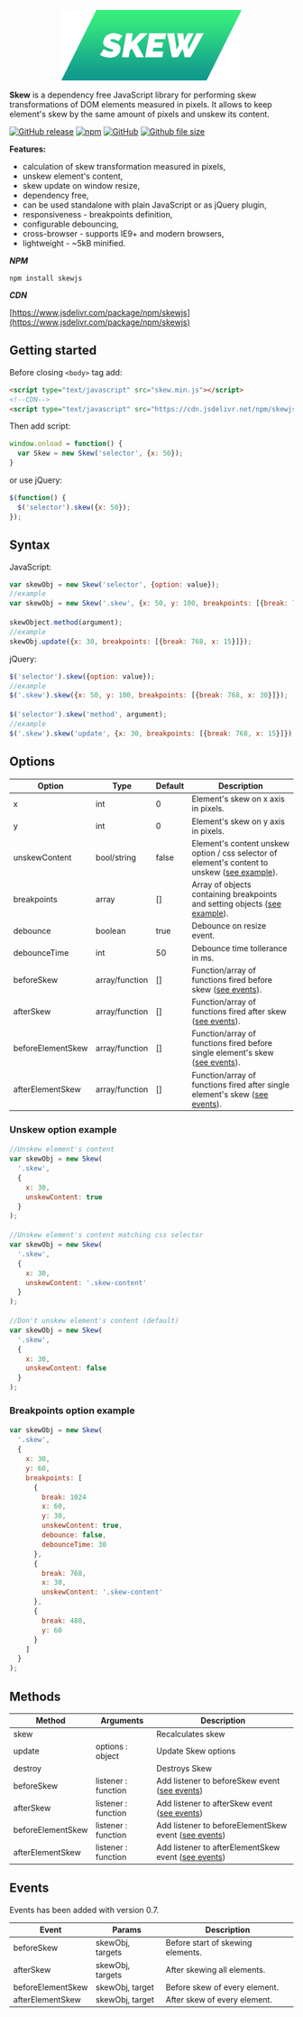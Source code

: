 <p align="center">
  <img src="/docs/img/logo.png" alt="Skew">
</p>


**Skew** is a dependency free JavaScript library for performing skew transformations of DOM elements measured in pixels. It allows to keep element's skew by the same amount of pixels and unskew its content.

[![GitHub release](https://img.shields.io/github/release/wiserim/Skew.svg)](https://github.com/wiserim/Skew/releases) [![npm](https://img.shields.io/npm/v/skewjs.svg)](https://www.npmjs.com/package/skewjs)    [![GitHub](https://img.shields.io/github/license/wiserim/Skew.svg)](https://github.com/wiserim/Skew/blob/master/LICENSE)   [![Github file size](https://img.shields.io/github/size/wiserim/Skew/skew.min.js.svg)](https://github.com/wiserim/Skew)


**Features:**
* calculation of skew transformation measured in pixels,
* unskew element's content, 
* skew update on window resize,
* dependency free,
* can be used standalone with plain JavaScript or as jQuery plugin,
* responsiveness - breakpoints definition,
* configurable debouncing,
* cross-browser - supports IE9+ and modern browsers,
* lightweight - ~5kB minified.

***NPM***
```
npm install skewjs
```

***CDN***

[https://www.jsdelivr.com/package/npm/skewjs](https://www.jsdelivr.com/package/npm/skewjs)

## Getting started
Before closing ```<body>``` tag add:
  ```html
  <script type="text/javascript" src="skew.min.js"></script>
  <!--CDN-->
  <script type="text/javascript" src="https://cdn.jsdelivr.net/npm/skewjs@0.7.1/skew.min.js"></script>
  ```
  
  Then add script:
  ```javascript
  window.onload = function() {
    var Skew = new Skew('selector', {x: 50});
  }
  ```
  or use jQuery:
  ```javascript
  $(function() {
    $('selector').skew({x: 50});
  });
  ```
  
## Syntax

JavaScript:
```javascript
var skewObj = new Skew('selector', {option: value});
//example
var skewObj = new Skew('.skew', {x: 50, y: 100, breakpoints: [{break: 768, x: 30}]});

skewObject.method(argument);
//example
skewObj.update({x: 30, breakpoints: [{break: 768, x: 15}]});
```
jQuery:
```javascript
$('selector').skew({option: value});
//example
$('.skew').skew({x: 50, y: 100, breakpoints: [{break: 768, x: 30}]});

$('selector').skew('method', argument);
//example
$('.skew').skew('update', {x: 30, breakpoints: [{break: 768, x: 15}]});
```
  
  ## Options
  
  Option | Type | Default | Description
  ------------ | ------------- | ------------ | -------------
  x | int | 0 | Element's skew on x axis in pixels.
  y | int | 0 | Element's skew on y axis in pixels.
  unskewContent | bool/string | false | Element's content unskew option / css selector of element's content to unskew ([see example](#unskew-option-example)).
  breakpoints | array | [] | Array of objects containing breakpoints and setting objects ([see example](#breakpoints-option-example)).
  debounce | boolean | true | Debounce on resize event.
  debounceTime | int | 50 | Debounce time tollerance in ms.
  beforeSkew | array/function | [] | Function/array of functions fired before skew ([see events](#events)).
  afterSkew | array/function | [] | Function/array of functions fired after skew ([see events](#events)).
  beforeElementSkew | array/function | [] | Function/array of functions fired before single element's skew ([see events](#events)).
  afterElementSkew | array/function | [] | Function/array of functions fired after single element's skew ([see events](#events)).
  
  ### Unskew option example
  
  ```javascript
  //Unskew element's content
  var skewObj = new Skew(
    '.skew',
    {
      x: 30,
      unskewContent: true
    }
  );
  
  //Unskew element's content matching css selector
  var skewObj = new Skew(
    '.skew',
    {
      x: 30,
      unskewContent: '.skew-content'
    }
  );
  
  //Don't unskew element's content (default)
  var skewObj = new Skew(
    '.skew',
    {
      x: 30,
      unskewContent: false
    }
  );
  
  ```
  
  ### Breakpoints option example
  
  ```javascript
  var skewObj = new Skew(
    '.skew',
    {
      x: 30,
      y: 60,
      breakpoints: [
        {
          break: 1024
          x: 60,
          y: 30,
          unskewContent: true,
          debounce: false,
          debounceTime: 30
        },
        {
          break: 768,
          x: 30,
          unskewContent: '.skew-content'
        },
        {
          break: 480,
          y: 60
        }
      ]
    }
  );
  ```

  ## Methods

  Method | Arguments | Description
  ------------ | ------------- | ------------
  skew | | Recalculates skew
  update | options : object | Update Skew options
  destroy | | Destroys Skew
  beforeSkew | listener : function | Add listener to beforeSkew event ([see events](#events))
  afterSkew | listener : function | Add listener to afterSkew event ([see events](#events))
  beforeElementSkew | listener : function | Add listener to beforeElementSkew event ([see events](#events))
  afterElementSkew | listener : function | Add listener to afterElementSkew event ([see events](#events))
  
  ## Events
  
  Events has been added with version 0.7.
  
  Event | Params | Description
  ------------ | ------------- | ------------
  beforeSkew | skewObj, targets | Before start of skewing elements.
  afterSkew | skewObj, targets | After skewing all elements.
  beforeElementSkew | skewObj, target | Before skew of every element.
  afterElementSkew | skewObj, target | After skew of every element.
